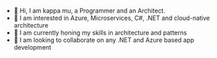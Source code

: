 - 👋 Hi, I am kappa mu, a Programmer and an Architect.
- 👀 I am interested in Azure, Microservices, C#, .NET and cloud-native architecture
- 🌱 I am currently honing my skills in architecture and patterns
- 💞️ I am looking to collaborate on any .NET and Azure based app development

<!---
kappa-mu/kappa-mu is a ✨ special ✨ repository because its `README.md` (this file) appears on your GitHub profile.
You can click the Preview link to take a look at your changes.
--->

